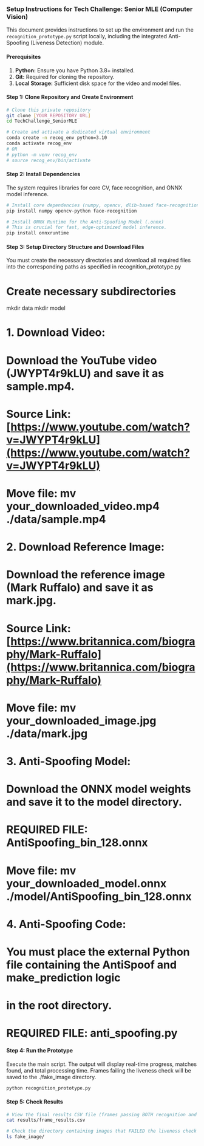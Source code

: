 ### Setup Instructions for Tech Challenge: Senior MLE (Computer Vision)

This document provides instructions to set up the environment and run the `recognition_prototype.py` script locally, including the integrated Anti-Spoofing (Liveness Detection) module.

#### Prerequisites

1.  **Python:** Ensure you have Python 3.8+ installed.
2.  **Git:** Required for cloning the repository.
3.  **Local Storage:** Sufficient disk space for the video and model files.

#### Step 1: Clone Repository and Create Environment

```bash
# Clone this private repository
git clone [YOUR_REPOSITORY_URL]
cd TechChallenge_SeniorMLE

# Create and activate a dedicated virtual environment
conda create -n recog_env python=3.10
conda activate recog_env
# OR
# python -m venv recog_env
# source recog_env/bin/activate
```

#### Step 2: Install Dependencies
The system requires libraries for core CV, face recognition, and ONNX model inference.

```bash
# Install core dependencies (numpy, opencv, dlib-based face-recognition)
pip install numpy opencv-python face-recognition

# Install ONNX Runtime for the Anti-Spoofing Model (.onnx)
# This is crucial for fast, edge-optimized model inference.
pip install onnxruntime
```

#### Step 3: Setup Directory Structure and Download Files
You must create the necessary directories and download all required files into the corresponding paths as specified in recognition_prototype.py

# Create necessary subdirectories
mkdir data
mkdir model

# 1. Download Video: 
#    Download the YouTube video (JWYPT4r9kLU) and save it as sample.mp4.
#    Source Link: [https://www.youtube.com/watch?v=JWYPT4r9kLU](https://www.youtube.com/watch?v=JWYPT4r9kLU)
#    Move file: mv your_downloaded_video.mp4 ./data/sample.mp4

# 2. Download Reference Image: 
#    Download the reference image (Mark Ruffalo) and save it as mark.jpg.
#    Source Link: [https://www.britannica.com/biography/Mark-Ruffalo](https://www.britannica.com/biography/Mark-Ruffalo)
#    Move file: mv your_downloaded_image.jpg ./data/mark.jpg

# 3. Anti-Spoofing Model:
#    Download the ONNX model weights and save it to the model directory.
#    REQUIRED FILE: AntiSpoofing_bin_128.onnx
#    Move file: mv your_downloaded_model.onnx ./model/AntiSpoofing_bin_128.onnx

# 4. Anti-Spoofing Code:
#    You must place the external Python file containing the AntiSpoof and make_prediction logic 
#    in the root directory.
#    REQUIRED FILE: anti_spoofing.py


#### Step 4: Run the Prototype
Execute the main script. The output will display real-time progress, matches found, and total processing time. Frames failing the liveness check will be saved to the ./fake_image directory.

```bash
python recognition_prototype.py
```

#### Step 5: Check Results

```bash
# View the final results CSV file (frames passing BOTH recognition and liveness)
cat results/frame_results.csv

# Check the directory containing images that FAILED the liveness check
ls fake_image/
```